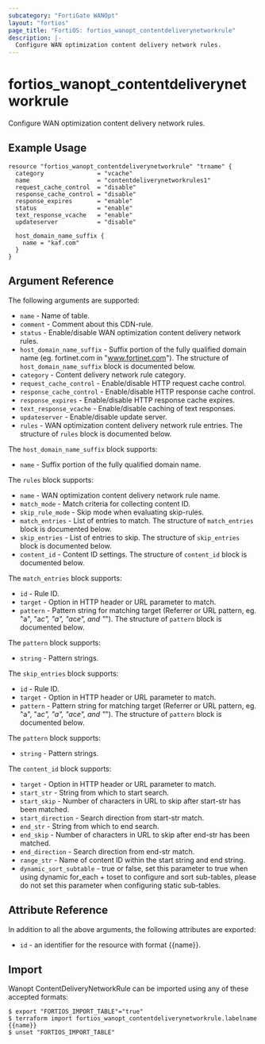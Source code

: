 ```yaml
---
subcategory: "FortiGate WANOpt"
layout: "fortios"
page_title: "FortiOS: fortios_wanopt_contentdeliverynetworkrule"
description: |-
  Configure WAN optimization content delivery network rules.
---
```


# fortios_wanopt_contentdeliverynetworkrule
Configure WAN optimization content delivery network rules.

## Example Usage

```hcl
resource "fortios_wanopt_contentdeliverynetworkrule" "trname" {
  category               = "vcache"
  name                   = "contentdeliverynetworkrules1"
  request_cache_control  = "disable"
  response_cache_control = "disable"
  response_expires       = "enable"
  status                 = "enable"
  text_response_vcache   = "enable"
  updateserver           = "disable"

  host_domain_name_suffix {
    name = "kaf.com"
  }
}
```

## Argument Reference


The following arguments are supported:

* `name` - Name of table.
* `comment` - Comment about this CDN-rule.
* `status` - Enable/disable WAN optimization content delivery network rules.
* `host_domain_name_suffix` - Suffix portion of the fully qualified domain name (eg. fortinet.com in "www.fortinet.com"). The structure of `host_domain_name_suffix` block is documented below.
* `category` - Content delivery network rule category.
* `request_cache_control` - Enable/disable HTTP request cache control.
* `response_cache_control` - Enable/disable HTTP response cache control.
* `response_expires` - Enable/disable HTTP response cache expires.
* `text_response_vcache` - Enable/disable caching of text responses.
* `updateserver` - Enable/disable update server.
* `rules` - WAN optimization content delivery network rule entries. The structure of `rules` block is documented below.

The `host_domain_name_suffix` block supports:

* `name` - Suffix portion of the fully qualified domain name.

The `rules` block supports:

* `name` - WAN optimization content delivery network rule name.
* `match_mode` - Match criteria for collecting content ID.
* `skip_rule_mode` - Skip mode when evaluating skip-rules.
* `match_entries` - List of entries to match. The structure of `match_entries` block is documented below.
* `skip_entries` - List of entries to skip. The structure of `skip_entries` block is documented below.
* `content_id` - Content ID settings. The structure of `content_id` block is documented below.

The `match_entries` block supports:

* `id` - Rule ID.
* `target` - Option in HTTP header or URL parameter to match.
* `pattern` - Pattern string for matching target (Referrer or URL pattern, eg. "a", "a*c", "*a*", "a*c*e", and "*"). The structure of `pattern` block is documented below.

The `pattern` block supports:

* `string` - Pattern strings.

The `skip_entries` block supports:

* `id` - Rule ID.
* `target` - Option in HTTP header or URL parameter to match.
* `pattern` - Pattern string for matching target (Referrer or URL pattern, eg. "a", "a*c", "*a*", "a*c*e", and "*"). The structure of `pattern` block is documented below.

The `pattern` block supports:

* `string` - Pattern strings.

The `content_id` block supports:

* `target` - Option in HTTP header or URL parameter to match.
* `start_str` - String from which to start search.
* `start_skip` - Number of characters in URL to skip after start-str has been matched.
* `start_direction` - Search direction from start-str match.
* `end_str` - String from which to end search.
* `end_skip` - Number of characters in URL to skip after end-str has been matched.
* `end_direction` - Search direction from end-str match.
* `range_str` - Name of content ID within the start string and end string.
* `dynamic_sort_subtable` - true or false, set this parameter to true when using dynamic for_each + toset to configure and sort sub-tables, please do not set this parameter when configuring static sub-tables.

## Attribute Reference

In addition to all the above arguments, the following attributes are exported:
* `id` - an identifier for the resource with format {{name}}.

## Import

Wanopt ContentDeliveryNetworkRule can be imported using any of these accepted formats:
```
$ export "FORTIOS_IMPORT_TABLE"="true"
$ terraform import fortios_wanopt_contentdeliverynetworkrule.labelname {{name}}
$ unset "FORTIOS_IMPORT_TABLE"
```
